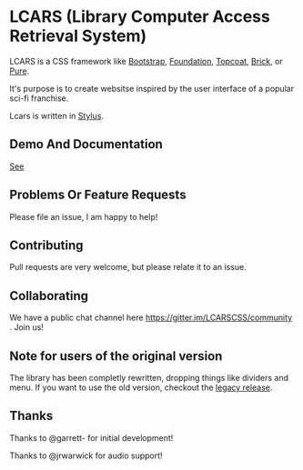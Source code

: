LCARS (Library Computer Access Retrieval System)
================================================

LCARS is a CSS framework like [Bootstrap](http://getbootstrap.com/), [Foundation](http://foundation.zurb.com/), [Topcoat](http://topcoat.io/), [Brick](http://mozilla.github.io/brick/index.html), or [Pure](http://purecss.io/).

It's purpose is to create websitse inspired by the user interface of a popular sci-fi franchise.

Lcars is written in [Stylus](http://learnboost.github.io/stylus/).

## Demo And Documentation

[See](http://joernweissenborn.github.io/lcars/)

## Problems Or Feature Requests

Please file an issue, I am happy to help!

## Contributing

Pull requests are very welcome, but please relate it to an issue.

## Collaborating

We have a public chat channel here https://gitter.im/LCARSCSS/community . Join us!

## Note for users of the original version

The library has been completly rewritten, dropping things like dividers and menu. If you want to use the old version, checkout the [legacy release](https://github.com/joernweissenborn/lcars/releases/tag/0.1).

## Thanks

Thanks to @garrett- for initial development!

Thanks to @jrwarwick for audio support!
